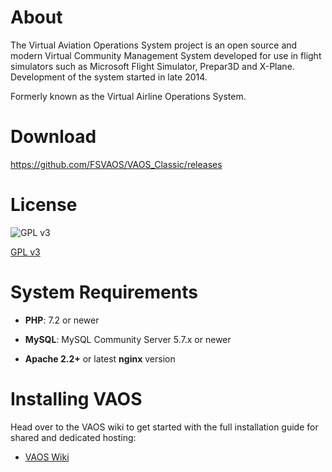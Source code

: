 # About

The Virtual Aviation Operations System project is an open source and modern Virtual Community Management System developed for use in flight simulators such as Microsoft Flight Simulator, Prepar3D and X-Plane. Development of the system started in late 2014.

Formerly known as the Virtual Airline Operations System.

# Download

https://github.com/FSVAOS/VAOS_Classic/releases

# License

![GPL v3](https://www.gnu.org/graphics/gplv3-127x51.png)

[GPL v3](https://www.gnu.org/licenses/quick-guide-gplv3.en.html)



# System Requirements

- **PHP**: 7.2 or newer

- **MySQL**: MySQL Community Server 5.7.x or newer

- **Apache 2.2+** or latest **nginx** version

# Installing VAOS

Head over to the VAOS wiki to get started with the full installation guide for shared and dedicated hosting:
* [VAOS Wiki](https://github.com/FSVAOS/VAOS/wiki/Installation-Guide)
